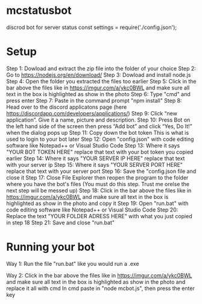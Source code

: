 # mcstatusbot
discrod bot for server status
const settings = require('./config.json');

# Setup

Step 1: Dowload and extract the zip file into the folder of your choice
Step 2: Go to https://nodejs.org/en/download/
Step 3: Dowload and install node.js
Step 4: Open the folder you extracted the files too earlier
Step 5: Click in the bar above the files like in https://imgur.com/a/ykc0BWL and make sure all text in the box is highlighted as show in the photo
Step 6: Type "cmd" and press enter
Step 7: Paste in the command prompt "npm install"
Step 8: Head over to the discord applicatons page (here https://discordapp.com/developers/applications/)
Step 9: Click “new application”. Give it a name, picture and description.
Step 10: Press Bot on the left hand side of the screen then press “Add bot” and click “Yes, Do It!” when the dialog pops up
Step 11: Copy down the bot token This is what is used to login to your bot later
Step 12: Open "config.json" with code editing software like Notepad++ or Visual Studio Code
Step 13: Where it says "YOUR BOT TOKEN HERE" replace that text with your bot token you copied earlier
Step 14: Where it says "YOUR SERVER IP HERE" replace that text with your server ip
Step 15: Where it says "YOUR SERVER PORT HERE" replace that text with your server port
Step 16: Save the "config.json file and close it
Step 17: Close File Explorer then reopen the program to the folder where you have the bot's files (You must do this step. Trust me orelse the next step will be messed up)
Step 18: Click in the bar above the files like in https://imgur.com/a/ykc0BWL and make sure all text in the box is highlighted as show in the photo and copy it
Step 19: Open "run.bat" with code editing software like Notepad++ or Visual Studio Code
Step 20: Replace the text "YOUR FOLDER ADRESS HERE" with what you just copied in step 18
Step 21: Save and close "run.bat"

# Running your bot

Way 1: Run the file "run.bat" like you would run a .exe

Way 2: Click in the bar above the files like in https://imgur.com/a/ykc0BWL and make sure all text in the box is highlighted as show in the photo and replace it all with cmd
		In cmd paste in "node mcbot.js", then press the enter key
